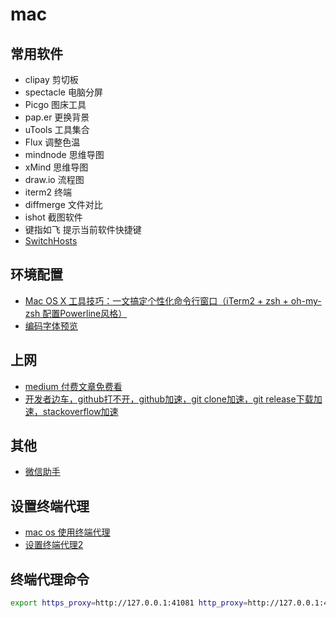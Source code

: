 # mac

## 常用软件

- clipay 剪切板
- spectacle 电脑分屏
- Picgo 图床工具
- pap.er 更换背景
- uTools 工具集合
- Flux 调整色温
- mindnode 思维导图
- xMind 思维导图
- draw.io 流程图
- iterm2 终端
- diffmerge 文件对比
- ishot 截图软件
- 键指如飞 提示当前软件快捷键
- [SwitchHosts](https://oldj.github.io/SwitchHosts/)

## 环境配置

- [Mac OS X 工具技巧：一文搞定个性化命令行窗口（iTerm2 + zsh + oh-my-zsh 配置Powerline风格）](https://blog.csdn.net/mickjoust/article/details/82289497)
- [编码字体预览](https://www.programmingfonts.org/)

## 上网

- [medium 付费文章免费看](https://www.jianshu.com/p/e61ac8aecae8)
- [开发者边车，github打不开，github加速，git clone加速，git release下载加速，stackoverflow加速](https://github.com/docmirror/dev-sidecar)

## 其他

- [微信助手](https://github.com/lmk123/oh-my-wechat)

## 设置终端代理

- [mac os 使用终端代理](https://github.com/FatliTalk/blog/issues/131)
- [设置终端代理2](https://github.com/mrdulin/blog/issues/18)

## 终端代理命令

```bash
export https_proxy=http://127.0.0.1:41081 http_proxy=http://127.0.0.1:41081 all_proxy=socks5://127.0.0.1:1080
```
